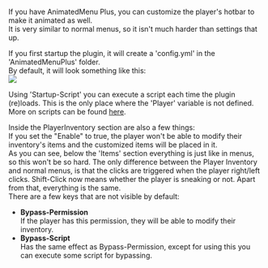 If you have AnimatedMenu Plus, you can customize the player's hotbar to make it animated as well.<br/>
It is very similar to normal menus, so it isn't much harder than settings that up.

If you first startup the plugin, it will create a 'config.yml' in the 'AnimatedMenuPlus' folder.<br/>
By default, it will look something like this:<br/>
<img src="https://i.gyazo.com/4b2e0cf828f3de4c16496837d0922187.png"/>

Using 'Startup-Script' you can execute a script each time the plugin (re)loads. This is the only place where the 'Player' variable is not defined. More on scripts can be found 
<a href="https://github.com/megamichiel/AnimatedMenu/blob/master/tutorials/Writing%20scripts.md">here</a>.

Inside the PlayerInventory section are also a few things:<br/>
If you set the "Enable" to true, the player won't be able to modify their inventory's items and the customized items will be placed in it.<br/>
As you can see, below the 'Items' section everything is just like in menus, so this won't be so hard. The only difference between the Player Inventory and normal menus, is that the clicks are triggered when the player right/left clicks. Shift-Click now means whether the player is sneaking or not. Apart from that, everything is the same.<br/>
There are a few keys that are not visible by default:
<ul>
	<li>
		<b>Bypass-Permission</b><br/>
		If the player has this permission, they will be able to modify their inventory.
	</li>
	<li>
		<b>Bypass-Script</b><br/>
		Has the same effect as Bypass-Permission, except for using this you can execute some script for bypassing.
	</li>
</ul>